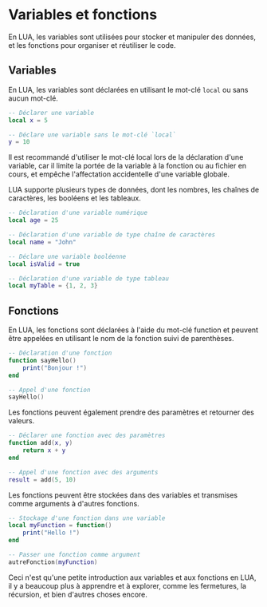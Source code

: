 # Variables et fonctions

En LUA, les variables sont utilisées pour stocker et manipuler des données, et les fonctions pour organiser et réutiliser le code.

## Variables
En LUA, les variables sont déclarées en utilisant le mot-clé `local` ou sans aucun mot-clé.
```lua
-- Déclarer une variable
local x = 5

-- Déclare une variable sans le mot-clé `local`
y = 10
```
Il est recommandé d'utiliser le mot-clé local lors de la déclaration d'une variable, car il limite la portée de la variable à la fonction ou au fichier en cours, et empêche l'affectation accidentelle d'une variable globale.

LUA supporte plusieurs types de données, dont les nombres, les chaînes de caractères, les booléens et les tableaux.
```lua
-- Déclaration d'une variable numérique
local age = 25

-- Déclaration d'une variable de type chaîne de caractères
local name = "John"

-- Déclare une variable booléenne
local isValid = true

-- Déclaration d'une variable de type tableau
local myTable = {1, 2, 3}
```
## Fonctions
En LUA, les fonctions sont déclarées à l'aide du mot-clé function et peuvent être appelées en utilisant le nom de la fonction suivi de parenthèses.
```lua
-- Déclaration d'une fonction
function sayHello()
    print("Bonjour !")
end

-- Appel d'une fonction
sayHello()
```
Les fonctions peuvent également prendre des paramètres et retourner des valeurs.
```lua
-- Déclarer une fonction avec des paramètres
function add(x, y)
    return x + y
end

-- Appel d'une fonction avec des arguments
result = add(5, 10)
```
Les fonctions peuvent être stockées dans des variables et transmises comme arguments à d'autres fonctions.
```lua
-- Stockage d'une fonction dans une variable
local myFunction = function()
    print("Hello !")
end

-- Passer une fonction comme argument
autreFonction(myFunction)
```
Ceci n'est qu'une petite introduction aux variables et aux fonctions en LUA, il y a beaucoup plus à apprendre et à explorer, comme les fermetures, la récursion, et bien d'autres choses encore.
